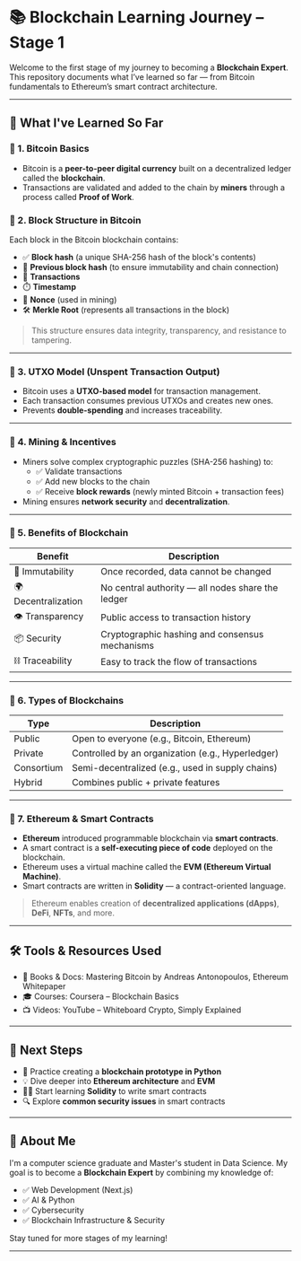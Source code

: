 # 📚 Blockchain Learning Journey – Stage 1

Welcome to the first stage of my journey to becoming a **Blockchain Expert**. This repository documents what I’ve learned so far — from Bitcoin fundamentals to Ethereum’s smart contract architecture.

---

## 🧱 What I've Learned So Far

### 🔹 1. Bitcoin Basics
- Bitcoin is a **peer-to-peer digital currency** built on a decentralized ledger called the **blockchain**.
- Transactions are validated and added to the chain by **miners** through a process called **Proof of Work**.

### 🔹 2. Block Structure in Bitcoin
Each block in the Bitcoin blockchain contains:
- ✅ **Block hash** (a unique SHA-256 hash of the block's contents)
- 🔗 **Previous block hash** (to ensure immutability and chain connection)
- 🧾 **Transactions**
- ⏱️ **Timestamp**
- 🔢 **Nonce** (used in mining)
- 🛠️ **Merkle Root** (represents all transactions in the block)

> This structure ensures data integrity, transparency, and resistance to tampering.

---

### 🔹 3. UTXO Model (Unspent Transaction Output)
- Bitcoin uses a **UTXO-based model** for transaction management.
- Each transaction consumes previous UTXOs and creates new ones.
- Prevents **double-spending** and increases traceability.

---

### 🔹 4. Mining & Incentives
- Miners solve complex cryptographic puzzles (SHA-256 hashing) to:
  - ✅ Validate transactions
  - ✅ Add new blocks to the chain
  - ✅ Receive **block rewards** (newly minted Bitcoin + transaction fees)
- Mining ensures **network security** and **decentralization**.

---

### 🔹 5. Benefits of Blockchain
| Benefit | Description |
|--------|-------------|
| 🔐 Immutability | Once recorded, data cannot be changed |
| 🌍 Decentralization | No central authority — all nodes share the ledger |
| 👁️ Transparency | Public access to transaction history |
| 📦 Security | Cryptographic hashing and consensus mechanisms |
| ⛓️ Traceability | Easy to track the flow of transactions |

---

### 🔹 6. Types of Blockchains
| Type | Description |
|------|-------------|
| Public | Open to everyone (e.g., Bitcoin, Ethereum) |
| Private | Controlled by an organization (e.g., Hyperledger) |
| Consortium | Semi-decentralized (e.g., used in supply chains) |
| Hybrid | Combines public + private features |

---

### 🔹 7. Ethereum & Smart Contracts
- **Ethereum** introduced programmable blockchain via **smart contracts**.
- A smart contract is a **self-executing piece of code** deployed on the blockchain.
- Ethereum uses a virtual machine called the **EVM (Ethereum Virtual Machine)**.
- Smart contracts are written in **Solidity** — a contract-oriented language.

> Ethereum enables creation of **decentralized applications (dApps)**, **DeFi**, **NFTs**, and more.

---

## 🛠️ Tools & Resources Used

- 📖 Books & Docs: Mastering Bitcoin by Andreas Antonopoulos, Ethereum Whitepaper  
- 🎓 Courses: Coursera – Blockchain Basics  
- 📺 Videos: YouTube – Whiteboard Crypto, Simply Explained

---

## 🚀 Next Steps

- 🔁 Practice creating a **blockchain prototype in Python**
- 💡 Dive deeper into **Ethereum architecture** and **EVM**
- 🧑‍💻 Start learning **Solidity** to write smart contracts
- 🔍 Explore **common security issues** in smart contracts

---

## 📌 About Me

I'm a computer science graduate and Master's student in Data Science. My goal is to become a **Blockchain Expert** by combining my knowledge of:
- ✅ Web Development (Next.js)
- ✅ AI & Python
- ✅ Cybersecurity
- ✅ Blockchain Infrastructure & Security

Stay tuned for more stages of my learning!

---

